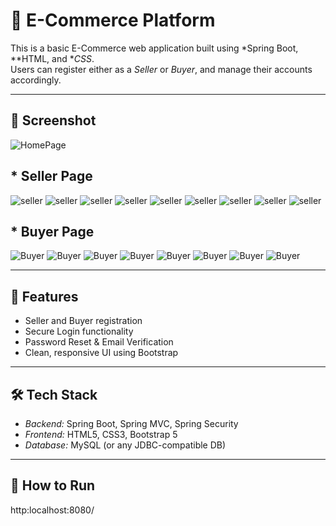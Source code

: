 # 🛒 E-Commerce Platform

This is a basic E-Commerce web application built using *Spring Boot, **HTML, and **CSS*.  
Users can register either as a *Seller* or *Buyer*, and manage their accounts accordingly.

---

## 📸 Screenshot

![HomePage](Screenshot/Mainpage.png)
## * Seller Page
![seller](Screenshot/seller1.png)
![seller](Screenshot/seller2.png)
![seller](Screenshot/seller3.png)
![seller](Screenshot/seller4.png)
![seller](Screenshot/seller5.png)
![seller](Screenshot/seller6.png)
![seller](Screenshot/seller7.png)
![seller](Screenshot/seller8.png)
![seller](Screenshot/seller9.png)

## * Buyer Page
![Buyer](Screenshot/buyer.png)
![Buyer](Screenshot/buyer1.png)
![Buyer](Screenshot/buyer2.png)
![Buyer](Screenshot/buyer3.png)
![Buyer](Screenshot/buyer4.png)
![Buyer](Screenshot/buyer5.png)
![Buyer](Screenshot/buyer6.png)
![Buyer](Screenshot/buyer7.png)


---

## 🚀 Features

- Seller and Buyer registration
- Secure Login functionality
- Password Reset & Email Verification
- Clean, responsive UI using Bootstrap

---

## 🛠 Tech Stack

- *Backend:* Spring Boot, Spring MVC, Spring Security  
- *Frontend:* HTML5, CSS3, Bootstrap 5  
- *Database:* MySQL (or any JDBC-compatible DB)

---

## 🧪 How to Run

http:localhost:8080/
